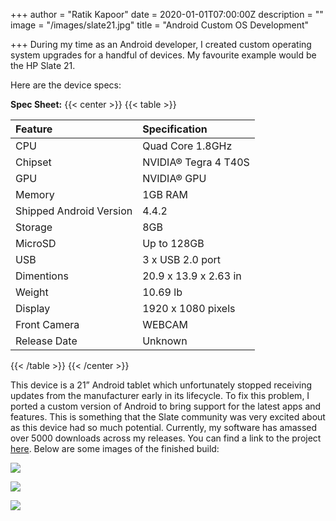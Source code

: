 +++
author = "Ratik Kapoor"
date = 2020-01-01T07:00:00Z
description = ""
image = "/images/slate21.jpg"
title = "Android Custom OS Development"

+++
During my time as an Android developer, I created custom operating system upgrades for a handful of devices. My favourite example would be the HP Slate 21.

Here are the device specs:

**Spec Sheet:**
{{< center >}}
{{< table >}}

| Feature | Specification |
| :--- | :--- |
| CPU | Quad Core 1.8GHz |
| Chipset | NVIDIA® Tegra 4 T40S |
| GPU | NVIDIA® GPU |
| Memory | 1GB RAM |
| Shipped Android Version | 4.4.2 |
| Storage | 8GB |
| MicroSD | Up to 128GB |
| USB | 3 x USB 2.0 port |
| Dimentions | 20.9 x 13.9 x 2.63 in |
| Weight | 10.69 lb |
| Display | 1920 x 1080 pixels |
| Front Camera | WEBCAM |
| Release Date | Unknown |

{{< /table >}}
{{< /center >}}

This device is a 21” Android tablet which unfortunately stopped receiving updates from the manufacturer early in its lifecycle. To fix this problem, I ported a custom version of Android to bring support for the latest apps and features. This is something that the Slate community was very excited about as this device had so much potential. Currently, my software has amassed over 5000 downloads across my releases. You can find a link to the project [here](https://forum.xda-developers.com/android/general/rom-cyanogenmod-12-1-hp-slate-21-t3201416). Below are some images of the finished build:

![](https://ratik.me/images/hpslatecmhome.png)

![](https://ratik.me/images/hpslatecmapps.png)

![](https://ratik.me/images/hpslatecmsettings.png)